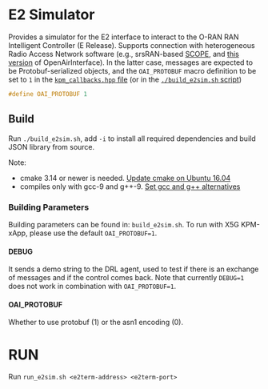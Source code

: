 # E2 Simulator

Provides a simulator for the E2 interface to interact to the O-RAN RAN Intelligent Controller (E Release).
Supports connection with heterogeneous Radio Access Network software (e.g., srsRAN-based [SCOPE](https://github.com/wineslab/colosseum-scope), and [this version](https://github.com/EugenioMoro/openairinterface5g/tree/gbr-sps-xapp) of OpenAirInterface).
In the latter case, messages are expected to be Protobuf-serialized objects, and the `OAI_PROTOBUF` macro definition to be set to `1` in the [`kpm_callbacks.hpp` file](e2sm_examples/kpm_e2sm/src/kpm/kpm_callbacks.hpp) (or in the [`./build_e2sim.sh` script](build_e2sim.sh))

```cc
#define OAI_PROTOBUF 1
```

## Build
Run `./build_e2sim.sh`, add `-i` to install all required dependencies and build JSON library from source.

Note:
- cmake 3.14 or newer is needed. [Update cmake on Ubuntu 16.04](https://askubuntu.com/questions/355565/how-do-i-install-the-latest-version-of-cmake-from-the-command-line)
- compiles only with gcc-9 and g++-9. [Set gcc and g++ alternatives](https://askubuntu.com/questions/26498/how-to-choose-the-default-gcc-and-g-version)

### Building Parameters

Building parameters can be found in: `build_e2sim.sh`.
To run with X5G KPM-xApp, please use the default `OAI_PROTOBUF=1`.

#### DEBUG
It sends a demo string to the DRL agent, used to test if there is an exchange of messages and if the control comes back.
Note that currently `DEBUG=1` does not work in combination with `OAI_PROTOBUF=1`.

#### OAI_PROTOBUF
Whether to use protobuf (1) or the asn1 encoding (0).

# RUN
Run `run_e2sim.sh <e2term-address> <e2term-port>`
